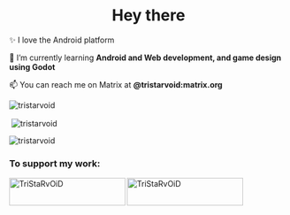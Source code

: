 <h1 align="center">Hey there</h1>

✨ I love the Android platform

🌱 I’m currently learning **Android and Web development, and game design using Godot**

📫 You can reach me on Matrix at **@tristarvoid:matrix.org**


<p><img align="center" src="https://github-readme-stats.vercel.app/api/top-langs?username=tristarvoid&show_icons=true&theme=highcontrast&locale=en&layout=compact" alt="tristarvoid" /></p>

<p>&nbsp;<img align="center" src="https://github-readme-stats.vercel.app/api?username=tristarvoid&show_icons=true&theme=highcontrast&locale=en" alt="tristarvoid" /></p>

<p><img align="center" src="https://github-readme-streak-stats.herokuapp.com/?user=tristarvoid&theme=highcontrast" alt="tristarvoid" /></p>

<h3 align="left">To support my work:</h3>
<p><a href="https://www.buymeacoffee.com/TriStaRvOiD"> <img align="left" src="https://cdn.buymeacoffee.com/buttons/v2/default-yellow.png" height="50" width="210" alt="TriStaRvOiD" /></a><a href="https://ko-fi.com/TriStaRvOiD"> <img align="left" src="https://cdn.ko-fi.com/cdn/kofi3.png?v=3" height="50" width="210" alt="TriStaRvOiD" /></a></p>
